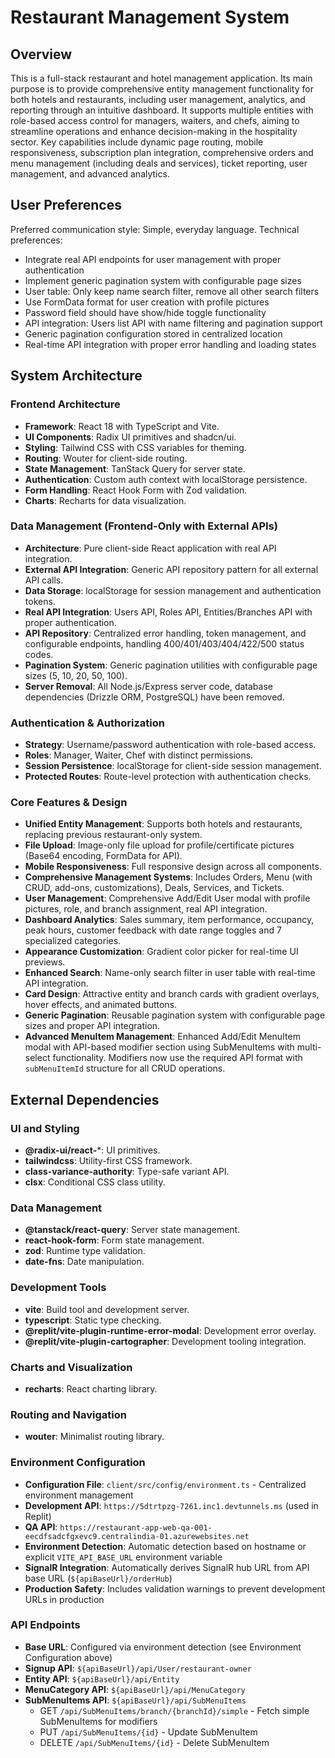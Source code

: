 # Restaurant Management System

## Overview
This is a full-stack restaurant and hotel management application. Its main purpose is to provide comprehensive entity management functionality for both hotels and restaurants, including user management, analytics, and reporting through an intuitive dashboard. It supports multiple entities with role-based access control for managers, waiters, and chefs, aiming to streamline operations and enhance decision-making in the hospitality sector. Key capabilities include dynamic page routing, mobile responsiveness, subscription plan integration, comprehensive orders and menu management (including deals and services), ticket reporting, user management, and advanced analytics.

## User Preferences
Preferred communication style: Simple, everyday language.
Technical preferences:
- Integrate real API endpoints for user management with proper authentication
- Implement generic pagination system with configurable page sizes
- User table: Only keep name search filter, remove all other search filters
- Use FormData format for user creation with profile pictures
- Password field should have show/hide toggle functionality
- API integration: Users list API with name filtering and pagination support
- Generic pagination configuration stored in centralized location
- Real-time API integration with proper error handling and loading states

## System Architecture

### Frontend Architecture
- **Framework**: React 18 with TypeScript and Vite.
- **UI Components**: Radix UI primitives and shadcn/ui.
- **Styling**: Tailwind CSS with CSS variables for theming.
- **Routing**: Wouter for client-side routing.
- **State Management**: TanStack Query for server state.
- **Authentication**: Custom auth context with localStorage persistence.
- **Form Handling**: React Hook Form with Zod validation.
- **Charts**: Recharts for data visualization.

### Data Management (Frontend-Only with External APIs)
- **Architecture**: Pure client-side React application with real API integration.
- **External API Integration**: Generic API repository pattern for all external API calls.
- **Data Storage**: localStorage for session management and authentication tokens.
- **Real API Integration**: Users API, Roles API, Entities/Branches API with proper authentication.
- **API Repository**: Centralized error handling, token management, and configurable endpoints, handling 400/401/403/404/422/500 status codes.
- **Pagination System**: Generic pagination utilities with configurable page sizes (5, 10, 20, 50, 100).
- **Server Removal**: All Node.js/Express server code, database dependencies (Drizzle ORM, PostgreSQL) have been removed.

### Authentication & Authorization
- **Strategy**: Username/password authentication with role-based access.
- **Roles**: Manager, Waiter, Chef with distinct permissions.
- **Session Persistence**: localStorage for client-side session management.
- **Protected Routes**: Route-level protection with authentication checks.

### Core Features & Design
- **Unified Entity Management**: Supports both hotels and restaurants, replacing previous restaurant-only system.
- **File Upload**: Image-only file upload for profile/certificate pictures (Base64 encoding, FormData for API).
- **Mobile Responsiveness**: Full responsive design across all components.
- **Comprehensive Management Systems**: Includes Orders, Menu (with CRUD, add-ons, customizations), Deals, Services, and Tickets.
- **User Management**: Comprehensive Add/Edit User modal with profile pictures, role, and branch assignment, real API integration.
- **Dashboard Analytics**: Sales summary, item performance, occupancy, peak hours, customer feedback with date range toggles and 7 specialized categories.
- **Appearance Customization**: Gradient color picker for real-time UI previews.
- **Enhanced Search**: Name-only search filter in user table with real-time API integration.
- **Card Design**: Attractive entity and branch cards with gradient overlays, hover effects, and animated buttons.
- **Generic Pagination**: Reusable pagination system with configurable page sizes and proper API integration.
- **Advanced MenuItem Management**: Enhanced Add/Edit MenuItem modal with API-based modifier section using SubMenuItems with multi-select functionality. Modifiers now use the required API format with `subMenuItemId` structure for all CRUD operations.

## External Dependencies

### UI and Styling
- **@radix-ui/react-***: UI primitives.
- **tailwindcss**: Utility-first CSS framework.
- **class-variance-authority**: Type-safe variant API.
- **clsx**: Conditional CSS class utility.

### Data Management
- **@tanstack/react-query**: Server state management.
- **react-hook-form**: Form state management.
- **zod**: Runtime type validation.
- **date-fns**: Date manipulation.

### Development Tools
- **vite**: Build tool and development server.
- **typescript**: Static type checking.
- **@replit/vite-plugin-runtime-error-modal**: Development error overlay.
- **@replit/vite-plugin-cartographer**: Development tooling integration.

### Charts and Visualization
- **recharts**: React charting library.

### Routing and Navigation
- **wouter**: Minimalist routing library.

### Environment Configuration
- **Configuration File**: `client/src/config/environment.ts` - Centralized environment management
- **Development API**: `https://5dtrtpzg-7261.inc1.devtunnels.ms` (used in Replit)
- **QA API**: `https://restaurant-app-web-qa-001-eecdfsadcfgxevc9.centralindia-01.azurewebsites.net`
- **Environment Detection**: Automatic detection based on hostname or explicit `VITE_API_BASE_URL` environment variable
- **SignalR Integration**: Automatically derives SignalR hub URL from API base URL (`${apiBaseUrl}/orderHub`)
- **Production Safety**: Includes validation warnings to prevent development URLs in production

### API Endpoints
- **Base URL**: Configured via environment detection (see Environment Configuration above)
- **Signup API**: `${apiBaseUrl}/api/User/restaurant-owner`
- **Entity API**: `${apiBaseUrl}/api/Entity`
- **MenuCategory API**: `${apiBaseUrl}/api/MenuCategory`
- **SubMenuItems API**: `${apiBaseUrl}/api/SubMenuItems`
  - GET `/api/SubMenuItems/branch/{branchId}/simple` - Fetch simple SubMenuItems for modifiers
  - PUT `/api/SubMenuItems/{id}` - Update SubMenuItem 
  - DELETE `/api/SubMenuItems/{id}` - Delete SubMenuItem